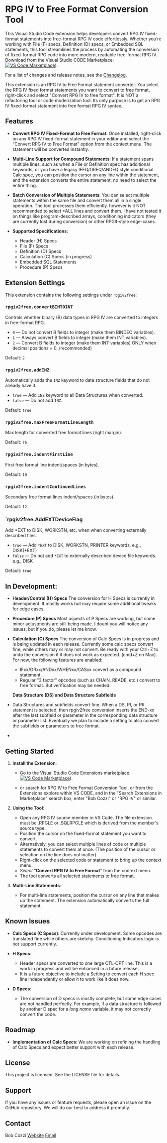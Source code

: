 # RPG IV to Free Format Conversion Tool

This Visual Studio Code extension helps developers convert RPG IV fixed-format statements into free-format RPG IV code effortlessly. Whether you’re working with File (F) specs, Definition (D) specs, or Embedded SQL statements, this tool streamlines the process by automating the conversion of fixed-format RPG code into more modern, readable free-format RPG IV.
Download from the Visual Studio CODE Marketplace: [![VS Code Marketplace](https://img.shields.io/visual-studio-marketplace/v/CozziResearch.rpgiv2free.svg?label=VS%20Code%20Marketplace&color=blue)](https://marketplace.visualstudio.com/items?itemName=CozziResearch.rpgiv2free)).


For a list of changes and release notes, see the [Changelog](https://github.com/bobcozzi/rpgiv2free/blob/main/CHANGELOG.md).

This extension is an RPG IV to Free Format statement converter. You select the RPG IV fixed format statements you want to
convert to free format, right-click and select "Convert RPG IV to free format".
It is NOT a refactoring tool or code moderization tool. Its only purpose is to get an RPG IV fixed-format statement into free format RPG IV syntax.

## Features

- **Convert RPG IV Fixed-Format to Free Format**:
  Once installed, right-click on any RPG IV fixed-format statement in your editor and select the “Convert RPG IV to Free Format” option from the context menu. The statement will be converted instantly.

- **Multi-Line Support for Compound Statements**:
  If a statement spans multiple lines, such as when a File or Definition spec has additional keywords, or you have a legacy IFEQ/OREQ/ANDEQ style conditional Calc spec, you can position the cursor on any line within the statement, and the extension converts the entire statement; no need to select the entire thing.

- **Batch Conversion of Multiple Statements**:
  You can select multiple statements within the same file and convert them all in a single operation. The tool processes them efficiently. however is it NOT recommended to select *ALL lines and convert them. I have not tested it on things like program-described arrays, conditioning indicators (they are currently lost during conversion) or other RPGII-style edge-cases.

- **Supported Specifications**:
  - Header (H) Specs
  - File (F) Specs
  - Definition (D) Specs
  - Calculation (C) Specs (in progress)
  - Embedded SQL Statements
  - Procedure (P) Specs

## Extension Settings

This extension contains the following settings under `rpgiv2free`:

### `rpgiv2free.convertBINTOINT`
Controls whether binary (B) data types in RPG IV are converted to integers in free-format RPG.

- `0` — Do not convert B fields to integer (make them BINDEC variables).
- `1` — Always convert B fields to integer (make them INT variables).
- `2` — Convert B fields to integer (make them INT variables) ONLY when decimal positions = 0. (recommended)

Default: `2`

### `rpgiv2free.addINZ`
Automatically adds the `INZ` keyword to data structure fields that do not already have it.

- `true` — Add `INZ` keyword to all Data Structures when converted.
- `false` — Do not add `INZ`.

Default: `true`

### `rpgiv2free.maxFreeFormatLineLength`
Max length for converted free format lines (right margin).

Default: `76`

### `rpgiv2free.indentFirstLine`
First free format line indent/spaces (in bytes).

Default: `10`

### `rpgiv2free.indentContinuedLines`
Secondary free format lines indent/spaces (in bytes).

Default: `12`

### `rpgiv2free.AddEXTDeviceFlag
Add *EXT to DISK, WORKSTN, etc. when when converting externally described files.

- `true` — Add `*EXT` to DISK, WORKSTN, PRINTER keywords. e.g., DISK(*EXT)
- `false` — Do not add `*EXT` to externally described device file keywords. e.g., DISK

Default: `true`

## In Development:

- **Header/Control (H) Specs**
  The conversion for H Specs is currently in development. It mostly works but may require some additional tweaks for edge cases.

- **Procedure (P) Specs**
  Most aspects of P Specs are working, but some minor adjustments are still being made. I doubt you will notice any issues, but if you do, please let me know.

- **Calculation (C) Specs**
  The conversion of Calc Specs is in progress and is being updated in each release.
  Currently some calc specs convert fine, while others may or may not convert. Be ready with your Ctrl+Z to undo the conversion if it does not work as expected. (cmd+Z on Mac). For now, the following features are enabled:
  - IFxx/ORxx/ANDxx/WHENxx/CASxx convert as a compound statement.
  - Regular "3 factor" opcodes (such as CHAIN, READE, etc.) convert to free format. But verification may be needed.

  **Data Structure (DS) and Data Structure Subfields**
- Data Structures and subfields convert fine. When a DS, PI, or PR statement is selected, then rpgiv2free conversion inserts the END-xx after the last subfield or parameter in the corresponding data structure or parameter list. Eventually we plan to include a setting to also convert the subfields or parameters to free format.
-
## Getting Started

1. **Install the Extension**:
   - Go to the Visual Studio Code Extensions marketplace. [![VS Code Marketplace](https://img.shields.io/visual-studio-marketplace/v/CozziResearch.rpgiv2free.svg?label=VS%20Code%20Marketplace&color=blue)](https://marketplace.visualstudio.com/items?itemName=CozziResearch.rpgiv2free)).

   - or search for RPG IV to Free Format Conversion Tool, or from the Extensions explore within VS CODE, and in the "Search Extensions in Marketplace" search box, enter "Bob Cozzi" or "RPG IV" or similar.

2. **Using the Tool**:
   - Open any RPG IV source member in VS Code. The file extension must be .RPGLE or .SQLRPGLE which is derived from the member's source type.
   - Position the cursor on the fixed-format statement you want to convert.
   - Alternatively, you can select multiple lines of code or multiple statements to convert them at once. (The position of the cursor or selection on the line does not matter).
   - Right-click on the selected code or statement to bring up the context menu.
   - *Select* “**Convert RPG IV to Free Format**” from the context menu.
   - The tool converts all selected statements to free format.

3. **Multi-Line Statements**:
   - For multi-line statements, position the cursor on any line that makes up the statement. The extension automatically converts the full statement.


## Known Issues

- **Calc Specs (C Specs)**:
  Currently under development. Some opcodes are translated fine while others are sketchy. Conditioning Indicators logic is not support currently.

- **H Specs**:
  - Header specs are converted to one large CTL-OPT line. This is a work in progress and will be enhanced in a future release.
  - It is a future objective to include a Setting to convert each H spec line independently or allow it to work like it does now.
- **D Specs**:
  - The conversion of D specs is mostly complete, but some edge cases are not handled perfectly. For example, if a data structure is followed by another D spec for a *long name* variable, it may not correctly convert the code.

## Roadmap

- **Implementation of Calc Specs**:
  We are working on refining the handling of Calc Specs and expect better support with each release.


## License

This project is licensed. See the LICENSE file for details.

## Support

If you have any issues or feature requests, please open an issue on the GitHub repository. We will do our best to address it promptly.
## Contact

Bob Cozzi
[Website](http://www.github.com/bobcozzi/rpgiv2free)
[Email](mailto:cozzi@rpgiv.com)
